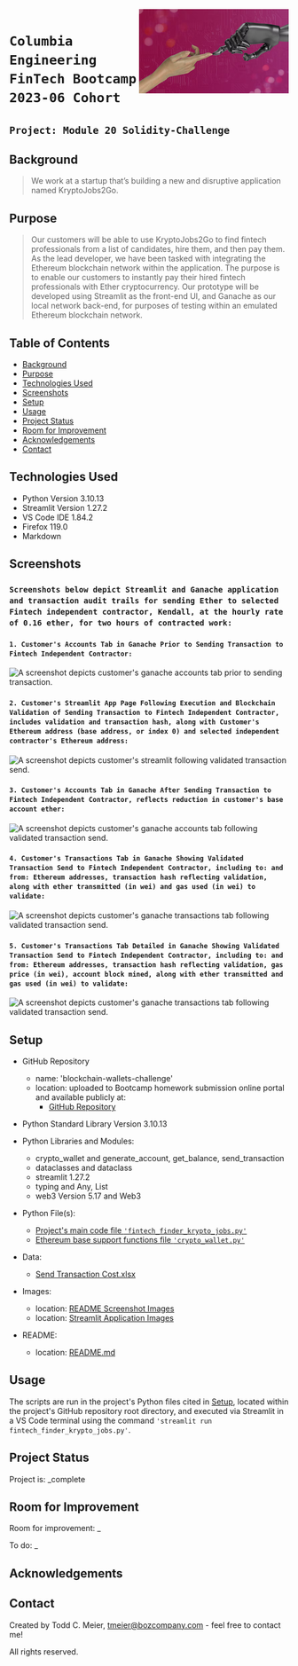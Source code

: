 <img src="Resources/Images/photo-1694903110330-cc64b7e1d21d.png" align="right"/>

# `Columbia Engineering FinTech Bootcamp 2023-06 Cohort`

## `Project: Module 20 Solidity-Challenge`

## Background
> We work at a startup that’s building a new and disruptive application named KryptoJobs2Go.

## Purpose
> Our customers will be able to use KryptoJobs2Go to find fintech professionals from a list of candidates, hire them, and then pay them. As the lead developer, we have been tasked with integrating the Ethereum blockchain network within the application. The purpose is to enable our customers to instantly pay their hired fintech professionals with Ether cryptocurrency.  Our prototype will be developed using Streamlit as the front-end UI, and Ganache as our local network back-end, for purposes of testing within an emulated Ethereum blockchain network.

## Table of Contents
* [Background](#background)
* [Purpose](#purpose)
* [Technologies Used](#technologies-used)
* [Screenshots](#screenshots)
* [Setup](#setup)
* [Usage](#usage)
* [Project Status](#project-status)
* [Room for Improvement](#room-for-improvement)
* [Acknowledgements](#acknowledgements)
* [Contact](#contact)
<!-- * [License](#license) -->

## Technologies Used
- Python Version 3.10.13
- Streamlit Version 1.27.2
- VS Code IDE 1.84.2
- Firefox 119.0
- Markdown

## Screenshots

### `Screenshots below depict Streamlit and Ganache application and transaction audit trails for sending Ether to selected Fintech independent contractor, Kendall, at the hourly rate of 0.16 ether, for two hours of contracted work:`

#### `1. Customer's Accounts Tab in Ganache Prior to Sending Transaction to Fintech Independent Contractor:`
![A screenshot depicts customer's ganache accounts tab prior to sending transaction.](Resources/Images/1.%20Ganache%20Prior%20to%20Sending%20Transaction.png)

#### `2. Customer's Streamlit App Page Following Execution and Blockchain Validation of Sending Transaction to Fintech Independent Contractor, includes validation and transaction hash, along with Customer's Ethereum address (base address, or index 0) and selected independent contractor's Ethereum address:`
![A screenshot depicts customer's streamlit following validated transaction send.](Resources/Images/2.%20Streamlit%20After%20Successfully%20Sending%20Transaction.png)

#### `3. Customer's Accounts Tab in Ganache After Sending Transaction to Fintech Independent Contractor, reflects reduction in customer's base account ether:`
![A screenshot depicts customer's ganache accounts tab following validated transaction send.](Resources/Images/3.%20Ganache%20After%20Successfully%20Sending%20Transaction.png)

#### `4. Customer's Transactions Tab in Ganache Showing Validated Transaction Send to Fintech Independent Contractor, including to: and from: Ethereum addresses, transaction hash reflecting validation, along with ether transmitted (in wei) and gas used (in wei) to validate:`
![A screenshot depicts customer's ganache transactions tab following validated transaction send.](Resources/Images/4.%20Ganache%20Transaction%20Log%20After%20Successfully%20Sending%20Transaction%20to%20Kendall.png)

#### `5. Customer's Transactions Tab Detailed in Ganache Showing Validated Transaction Send to Fintech Independent Contractor, including to: and from: Ethereum addresses, transaction hash reflecting validation, gas price (in wei), account block mined, along with ether transmitted and gas used (in wei) to validate:`
![A screenshot depicts customer's ganache transactions tab following validated transaction send.](Resources/Images/5.%20Ganache%20Transaction%20Log%20After%20Successfully%20Sending%20Transaction%20to%20Kendall%20(addtl%20detail).png)

## Setup
- GitHub Repository
    - name: 'blockchain-wallets-challenge'
    - location: uploaded to Bootcamp homework submission online portal and available publicly at:
        - [GitHub Repository](https://github.com/boz-tcm/blockchain-wallets-challenge.git)
- Python Standard Library Version 3.10.13
- Python Libraries and Modules:
    - crypto_wallet and generate_account, get_balance, send_transaction
    - dataclasses and dataclass
    - streamlit 1.27.2
    - typing and Any, List
    - web3 Version 5.17 and Web3 

- Python File(s):
    - [Project's main code file `'fintech_finder_krypto_jobs.py'`](fintech_finder_krypto_jobs.py)
    - [Ethereum base support functions file `'crypto_wallet.py'`](crypto_wallet.py)    
- Data:
    - [Send Transaction Cost.xlsx](Resources/Data)
- Images:
    - location: [README Screenshot Images](Resources/Images)
    - location: [Streamlit Application Images](Images)
- README:
    - location: [README.md](README.md)

## Usage
The scripts are run in the project's Python files cited in [Setup](#setup), located within the project's GitHub repository root directory, and executed via Streamlit in a VS Code terminal using the command `'streamlit run fintech_finder_krypto_jobs.py'`.

## Project Status
Project is: _complete

## Room for Improvement
Room for improvement: _

To do: _

## Acknowledgements

## Contact
Created by Todd C. Meier, tmeier@bozcompany.com - feel free to contact me!

<!-- ## License --> All rights reserved.